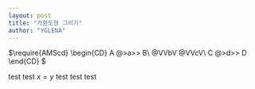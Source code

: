 ```yaml
---
layout: post
title: "가환도형 그리기"
author: "YGLENA"
---
```

$\require{AMScd}
\begin{CD}
A @>a>> B\\
@VVbV @VVcV\\
C @>d>> D
\end{CD}
$

test test $x=y$ test test test
